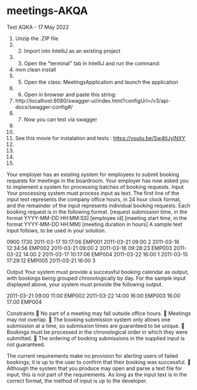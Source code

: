# meetings-AKQA
Test AQKA - 17 May 2022   

1) Unzip the .ZIP file  
2) 2) Import into IntelliJ as an existing project  
3) 3) Open the "terminal" tab in IntelliJ and run the command:     
4)  mvn clean install 
5)   5) Open the class: MeetingsApplication and launch the application  
6)   6) Open in browser and paste this string: 
7)    http://localhost:8080/swagger-ui/index.html?configUrl=/v3/api-docs/swagger-config#/  
8)    7) Now you can test via swagger  
9)    
10)    
11)    See this movie for instalation and tests :   https://youtu.be/Sw4tlJylNXY  
12)    
13)    
14)    
15)    

Your employer has an existing system for employees to submit booking requests for meetings in the
boardroom. Your employer has now asked you to implement a system for processing batches of
booking requests.
Input
Your processing system must process input as text. The first line of the input text represents the
company office hours, in 24 hour clock format, and the remainder of the input represents individual
booking requests. Each booking request is in the following format.
[request submission time, in the format YYYY-MM-DD HH:MM:SS] [employee id]
[meeting start time, in the format YYYY-MM-DD HH:MM] [meeting duration in hours]
A sample text input follows, to be used in your solution.


0900 1730
2011-03-17 10:17:06 EMP001
2011-03-21 09:00 2
2011-03-16 12:34:56 EMP002
2011-03-21 09:00 2
2011-03-16 09:28:23 EMP003
2011-03-22 14:00 2
2011-03-17 10:17:06 EMP004
2011-03-22 16:00 1
2011-03-15 17:29:12 EMP005
2011-03-21 16:00 3

Output
Your system must provide a successful booking calendar as output, with bookings being grouped
chronologically by day. For the sample input displayed above, your system must provide the following
output.

2011-03-21
09:00 11:00 EMP002
2011-03-22
14:00 16:00 EMP003
16:00 17:00 EMP004

Constraints
 No part of a meeting may fall outside office hours.
 Meetings may not overlap.
 The booking submission system only allows one submission at a time, so submission times
are guaranteed to be unique.
 Bookings must be processed in the chronological order in which they were submitted.
 The ordering of booking submissions in the supplied input is not guaranteed.


The current requirements make no provision for alerting users of failed bookings; it is up to
the user to confirm that their booking was successful.
 Although the system that you produce may open and parse a text file for input, this is not part
of the requirements. As long as the input text is in the correct format, the method of input is up
to the developer.

